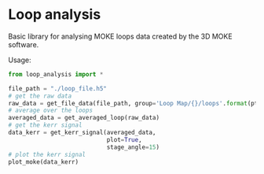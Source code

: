 # Loop analysis

Basic library for analysing MOKE loops data created by the 3D MOKE software.

Usage:
```python
from loop_analysis import *

file_path = "./loop_file.h5"
# get the raw data
raw_data = get_file_data(file_path, group='Loop Map/{}/loops'.format(pt))
# average over the loops
averaged_data = get_averaged_loop(raw_data)
# get the kerr signal
data_kerr = get_kerr_signal(averaged_data, 
                            plot=True, 
                            stage_angle=15)
# plot the kerr signal
plot_moke(data_kerr)
```